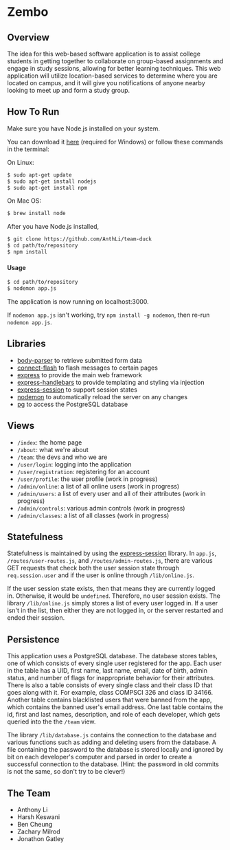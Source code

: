 # Zembo

## Overview
The idea for this web-based software application is to assist college students in getting together to collaborate on group-based assignments and engage in study sessions, allowing for better learning techniques. This web application will utilize location-based services to determine where you are located on campus, and it will give you notifications of anyone nearby looking to meet up and form a study group.

## How To Run
Make sure you have Node.js installed on your system.

You can download it [here](https://nodejs.org/en/download/)
(required for Windows) or follow these commands in the terminal:

On Linux:
```bash
$ sudo apt-get update
$ sudo apt-get install nodejs
$ sudo apt-get install npm
```
On Mac OS:
```bash
$ brew install node
```

After you have Node.js installed,
```bash
$ git clone https://github.com/AnthLi/team-duck
$ cd path/to/repository
$ npm install
```

#### Usage
```bash
$ cd path/to/repository
$ nodemon app.js
```
The application is now running on localhost:3000.

If ```nodemon app.js``` isn't working, try ```npm install -g nodemon```, then re-run ```nodemon app.js```.

## Libraries
- [body-parser](https://github.com/expressjs/body-parser) to retrieve submitted form data
- [connect-flash](https://github.com/jaredhanson/connect-flash) to flash messages to certain pages
- [express](http://expressjs.com/) to provide the main web framework
- [express-handlebars](https://github.com/ericf/express-handlebars) to provide templating and styling via injection
- [express-session](https://www.npmjs.com/package/express-session) to support session states
- [nodemon](https://github.com/remy/nodemon) to automatically reload the server on any changes
- [pg](https://github.com/brianc/node-postgres) to access the PostgreSQL database

## Views
- ```/index```: the home page
- ```/about```: what we're about
- ```/team```: the devs and who we are
- ```/user/login```: logging into the application
- ```/user/registration```: registering for an account
- ```/user/profile```: the user profile (work in progress)
- ```/admin/online```: a list of all online users (work in progress)
- ```/admin/users```: a list of every user and all of their attributes (work in progress)
- ```/admin/controls```: various admin controls (work in progress)
- ```/admin/classes```: a list of all classes (work in progress)

## Statefulness
Statefulness is maintained by using the [express-session](https://www.npmjs.com/package/express-session) library. In ```app.js```, ```/routes/user-routes.js```, and ```/routes/admin-routes.js```, there are various GET requests that check both the user session state through ```req.session.user``` and if the user is online through ```/lib/online.js```.

If the user session state exists, then that means they are currently logged in. Otherwise, it would be ```undefined```. Therefore, no user session exists. The library ```/lib/online.js``` simply stores a list of every user logged in. If a user isn't in the list, then either they are not logged in, or the server restarted and ended their session.

## Persistence
This application uses a PostgreSQL database. The database stores tables, one of which consists of every single user registered for the app. Each user in the table has a UID, first name, last name, email, date of birth, admin status, and number of flags for inappropriate behavior for their attributes. There is also a table consists of every single class and their class ID that goes along with it. For example, class COMPSCI 326 and class ID 34166. Another table contains blacklisted users that were banned from the app, which contains the banned user's email address. One last table contains the id, first and last names, description, and role of each developer, which gets queried into the the ```/team``` view.

The library ```/lib/database.js``` contains the connection to the database and various functions such as adding and deleting users from the database. A file containing the password to the database is stored locally and ignored by bit on each developer's computer and parsed in order to create a successful connection to the database. (Hint: the password in old commits is not the same, so don't try to be clever!)

## The Team
- Anthony Li
- Harsh Keswani
- Ben Cheung
- Zachary Milrod
- Jonathon Gatley
